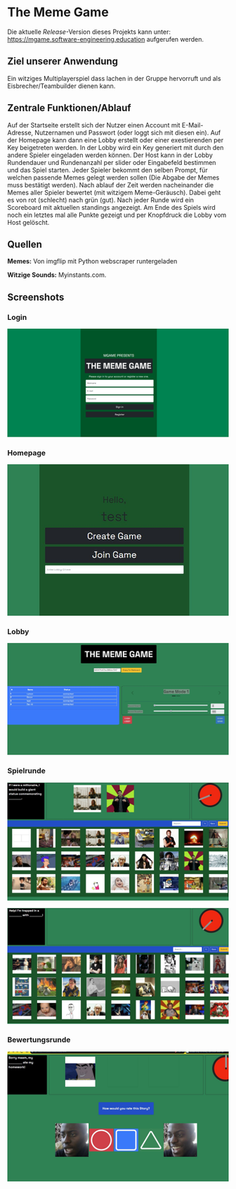 # The Meme Game

Die aktuelle _Release_-Version dieses Projekts kann unter: https://mgame.software-engineering.education aufgerufen werden.

## Ziel unserer Anwendung

Ein witziges Multiplayerspiel dass lachen in der Gruppe hervorruft und als Eisbrecher/Teambuilder dienen kann.

## Zentrale Funktionen/Ablauf

Auf der Startseite erstellt sich der Nutzer einen Account mit E-Mail-Adresse, Nutzernamen und Passwort (oder loggt sich mit diesen ein). Auf der Homepage kann dann eine Lobby erstellt oder einer exestierenden per Key beigetreten werden. In der Lobby wird ein Key generiert mit durch den andere Spieler eingeladen werden können. Der Host kann in der Lobby Rundendauer und Rundenanzahl per slider oder Eingabefeld bestimmen und das Spiel starten. Jeder Spieler bekommt den selben Prompt, für welchen passende Memes gelegt werden sollen (Die Abgabe der Memes muss bestätigt werden). Nach ablauf der Zeit werden nacheinander die Memes aller Spieler bewertet (mit witzigem Meme-Geräusch). Dabei geht es von rot (schlecht) nach grün (gut). Nach jeder Runde wird ein Scoreboard mit aktuellen standings angezeigt. Am Ende des Spiels wird noch ein letztes mal alle Punkte gezeigt und per Knopfdruck die Lobby vom Host gelöscht.

## Quellen

**Memes:** Von imgflip mit Python webscraper runtergeladen

**Witzige Sounds:** Myinstants.com.

## Screenshots

### Login

![Screenshot der Login-Seite](docs/login_page.png)

### Homepage

![Screenshot des Hauptmenüs](docs/Mgame%20Lobby%20.jpg)

### Lobby

![Screenshot der Spielerlobby](docs/Mgame%20Game%20Lobby.jpg?raw=true)

### Spielrunde

![Screenshot einer Spielrunde](docs/Mgame%20Mgame%20mit%20eingesetzten%20Memes.jpg)

![Screenshot einer Spielrunde](docs/Mgame%20Spiel.jpg)

### Bewertungsrunde

![Screenshot der Bewertungsrunde](docs/Mgame%20Rating.jpg)